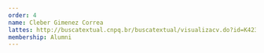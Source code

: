 ```yaml
---
order: 4
name: Cleber Gimenez Correa
lattes: http://buscatextual.cnpq.br/buscatextual/visualizacv.do?id=K4239809D8
membership: Alumni
---
```

